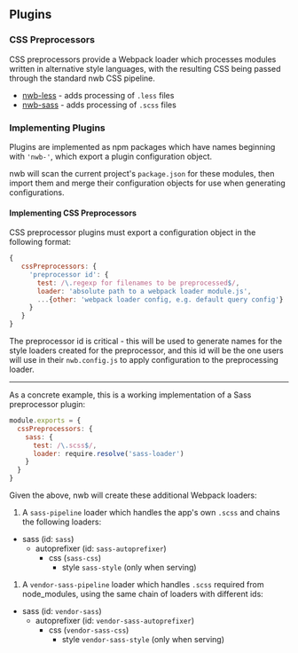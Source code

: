 ## Plugins

### CSS Preprocessors

CSS preprocessors provide a Webpack loader which processes modules written in alternative style languages, with the resulting CSS being passed through the standard nwb CSS pipeline.

* [nwb-less](https://github.com/insin/nwb-less) - adds processing of `.less` files
* [nwb-sass](https://github.com/insin/nwb-sass) - adds processing of `.scss` files

### Implementing Plugins

Plugins are implemented as npm packages which have names beginning with `'nwb-'`, which export a plugin configuration object.

nwb will scan the current project's `package.json` for these modules, then import them and merge their configuration objects for use when generating configurations.

#### Implementing CSS Preprocessors

CSS preprocessor plugins must export a configuration object in the following format:

   ```js
   {
      cssPreprocessors: {
        'preprocessor id': {
          test: /\.regexp for filenames to be preprocessed$/,
          loader: 'absolute path to a webpack loader module.js',
          ...{other: 'webpack loader config, e.g. default query config'}
        }
      }
   }
   ```

The preprocessor id is critical - this will be used to generate names for the style loaders created for the preprocessor, and this id will be the one users will use in their `nwb.config.js` to apply configuration to the preprocessing loader.

----

As a concrete example, this is a working implementation of a Sass preprocessor plugin:

```js
module.exports = {
  cssPreprocessors: {
    sass: {
      test: /\.scss$/,
      loader: require.resolve('sass-loader')
    }
  }
}

```

Given the above, nwb will create these additional Webpack loaders:

1. A `sass-pipeline` loader which handles the app's own `.scss` and chains the following loaders:

  - sass (id: `sass`)
    - autoprefixer (id: `sass-autoprefixer`)
      - css (`sass-css`)
        - style `sass-style` (only when serving)

1. A `vendor-sass-pipeline` loader which handles `.scss` required from node_modules, using the same chain of loaders with different ids:

  - sass (id: `vendor-sass`)
    - autoprefixer (id: `vendor-sass-autoprefixer`)
      - css (`vendor-sass-css`)
        - style `vendor-sass-style` (only when serving)
